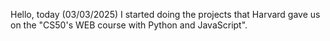 Hello, today (03/03/2025) I started doing the projects that Harvard gave us on the "CS50's WEB course with Python and JavaScript".
